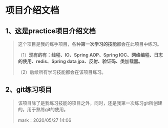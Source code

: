 # 项目介绍文档

## 1、这是practice项目介绍文档

> 这个项目是我的练手项目，各种**第一次学习的技能**都会在此项目中练习。
>
> （1）**现有的有：线程、IO、Spring AOP、Spring IOC、网络编程、日志的使用、redis、Spring data jpa、反射、验证码、类加载器。**
>
> （2）后续所有学习技能都会在该项目练习。

## 2、git练习项目

> 该项目除了是我练习技能的项目之外，同时，还是我第一次练习git所创建的。用于熟练git的使用。
>
> mark：2020/05/27 14:06

